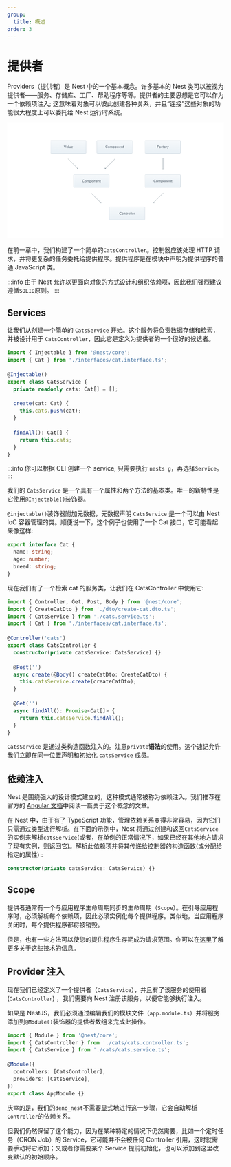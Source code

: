 ```yaml
---
group:
  title: 概述
order: 3
---
```


# 提供者

Providers（提供者）是 Nest 中的一个基本概念。许多基本的 Nest 类可以被视为提供者——服务、存储库、工厂、帮助程序等等。提供者的主要思想是它可以作为一个依赖项注入; 这意味着对象可以彼此创建各种关系，并且“连接”这些对象的功能很大程度上可以委托给 Nest 运行时系统。

![image.png](./images/provider.png)

在前一章中，我们构建了一个简单的`CatsController`。控制器应该处理 HTTP 请求，并将更复杂的任务委托给提供程序。提供程序是在模块中声明为提供程序的普通 JavaScript 类。

:::info
由于 Nest 允许以更面向对象的方式设计和组织依赖项，因此我们强烈建议遵循`SOLID`原则。
:::

## Services

让我们从创建一个简单的 `CatsService` 开始。这个服务将负责数据存储和检索，并被设计用于 `CatsController`，因此它是定义为提供者的一个很好的候选者。

```typescript
import { Injectable } from '@nest/core';
import { Cat } from './interfaces/cat.interface.ts';

@Injectable()
export class CatsService {
  private readonly cats: Cat[] = [];

  create(cat: Cat) {
    this.cats.push(cat);
  }

  findAll(): Cat[] {
    return this.cats;
  }
}
```

:::info
你可以根据 CLI 创建一个 service, 只需要执行 `nests g`，再选择`Service`。
:::

我们的 `CatsService` 是一个具有一个属性和两个方法的基本类。唯一的新特性是它使用`@Injectable()`装饰器。

`@injectable()`装饰器附加元数据，元数据声明 `CatsService` 是一个可以由 Nest IoC 容器管理的类。顺便说一下，这个例子也使用了一个 Cat 接口，它可能看起来像这样:

```typescript
export interface Cat {
  name: string;
  age: number;
  breed: string;
}
```

现在我们有了一个检索 cat 的服务类，让我们在 CatsController 中使用它:

```typescript
import { Controller, Get, Post, Body } from '@nest/core';
import { CreateCatDto } from './dto/create-cat.dto.ts';
import { CatsService } from './cats.service.ts';
import { Cat } from './interfaces/cat.interface.ts';

@Controller('cats')
export class CatsController {
  constructor(private catsService: CatsService) {}

  @Post('')
  async create(@Body() createCatDto: CreateCatDto) {
    this.catsService.create(createCatDto);
  }

  @Get('')
  async findAll(): Promise<Cat[]> {
    return this.catsService.findAll();
  }
}
```

`CatsService` 是通过类构造函数注入的。注意`private`**语法**的使用。这个速记允许我们立即在同一位置声明和初始化 `catsService` 成员。

## 依赖注入

Nest 是围绕强大的设计模式建立的，这种模式通常被称为依赖注入。我们推荐在官方的 [Angular 文档](https://angular.io/guide/dependency-injection)中阅读一篇关于这个概念的文章。

在 Nest 中，由于有了 TypeScript 功能，管理依赖关系变得非常容易，因为它们只需通过类型进行解析。在下面的示例中，Nest 将通过创建和返回`CatsService`的实例来解析`catsService`(或者，在单例的正常情况下，如果已经在其他地方请求了现有实例，则返回它)。解析此依赖项并将其传递给控制器的构造函数(或分配给指定的属性) :

```typescript
constructor(private catsService: CatsService) {}
```

## Scope

提供者通常有一个与应用程序生命周期同步的生命周期（`Scope`）。在引导应用程序时，必须解析每个依赖项，因此必须实例化每个提供程序。类似地，当应用程序关闭时，每个提供程序都将被销毁。

但是，也有一些方法可以使您的提供程序生存期成为请求范围。你可以在[这里](./13_scope.md)了解更多关于这些技术的信息。

## Provider 注入

现在我们已经定义了一个提供者（`CatsService`），并且有了该服务的使用者(`CatsController`) ，我们需要向 Nest 注册该服务，以便它能够执行注入。

如果是 NestJS，我们必须通过编辑我们的模块文件（`app.module.ts`）并将服务添加到`@Module()`装饰器的提供者数组来完成此操作。

```typescript
import { Module } from '@nest/core';
import { CatsController } from './cats/cats.controller.ts';
import { CatsService } from './cats/cats.service.ts';

@Module({
  controllers: [CatsController],
  providers: [CatsService],
})
export class AppModule {}
```

庆幸的是，我们的`deno_nest`不需要显式地进行这一步骤，它会自动解析`Controller`的依赖关系。

但我们仍然保留了这个能力，因为在某种特定的情况下仍然需要，比如一个定时任务（CRON Job）的 Service，它可能并不会被任何 Controller 引用，这时就需要手动将它添加；又或者你需要某个 Service 提前初始化，也可以添加到这里改变默认的初始顺序。
